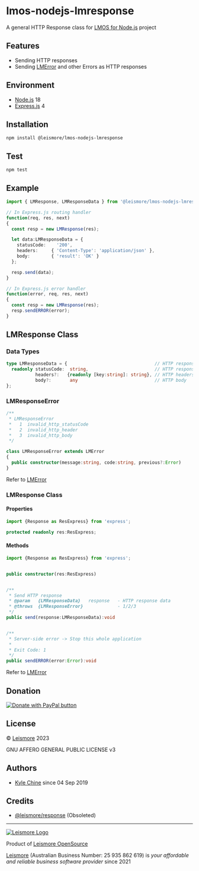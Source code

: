 # lmos-nodejs-lmresponse

A general HTTP Response class for [LMOS for Node.js](https://nodejs.lmos.leismore.org) project

## Features

* Sending HTTP responses
* Sending [LMError](https://www.npmjs.com/package/@leismore/lmos-nodejs-lmerror) and other Errors as HTTP responses

## Environment

* [Node.js](https://nodejs.org)          18
* [Express.js](https://expressjs.com)    4

## Installation

`npm install @leismore/lmos-nodejs-lmresponse`

## Test

`npm test`

## Example

```typescript
import { LMResponse, LMResponseData } from '@leismore/lmos-nodejs-lmresponse';

// In Express.js routing handler
function(req, res, next)
{
  const resp = new LMResponse(res);

  let data:LMResponseData = {
    statusCode:    '200',
    headers:     { 'Content-Type': 'application/json' },
    body:        { 'result': 'OK' }
  };

  resp.send(data);
}

// In Express.js error handler
function(error, req, res, next)
{
  const resp = new LMResponse(res);
  resp.sendERROR(error);
}
```

## LMResponse Class

### Data Types

```typescript
type LMResponseData = {                                 // HTTP response
  readonly statusCode:  string,                         // HTTP response status code
           headers?:   {readonly [key:string]: string}, // HTTP headers
           body?:       any                             // HTTP body
};
```

### LMResponseError

```typescript
/**
 * LMResponseError
 *   1  invalid_http_statusCode
 *   2  invalid_http_header
 *   3  invalid_http_body
 */

class LMResponseError extends LMError
{
  public constructor(message:string, code:string, previous?:Error)
}
```

Refer to [LMError](https://www.npmjs.com/package/@leismore/lmos-nodejs-lmerror)

### LMResponse Class

#### Properties

```typescript
import {Response as ResExpress} from 'express';

protected readonly res:ResExpress;
```

#### Methods

```typescript
import {Response as ResExpress} from 'express';


public constructor(res:ResExpress)


/**
 * Send HTTP response
 * @param   {LMResponseData}   response   - HTTP response data
 * @throws  {LMResponseError}             - 1/2/3
 */
public send(response:LMResponseData):void


/**
 * Server-side error -> Stop this whole application
 * 
 * Exit Code: 1
 */
public sendERROR(error:Error):void
```

Refer to [LMError](https://www.npmjs.com/package/@leismore/lmos-nodejs-lmerror)

## Donation

[![Donate with PayPal button](https://www.paypalobjects.com/en_AU/i/btn/btn_donateCC_LG.gif "PayPal - The safer, easier way to pay online!")](https://www.paypal.com/donate/?hosted_button_id=7JP6Y2PKH3G8L)

## License

© [Leismore](https://www.leismore.co) 2023

GNU AFFERO GENERAL PUBLIC LICENSE v3

## Authors

* [Kyle Chine](https://kyle-chine.leismore.co) since 04 Sep 2019

## Credits

* [@leismore/response](https://www.npmjs.com/package/@leismore/response) (Obsoleted)




---

[![Leismore Logo](https://logos.leismore.co/en/3-0-0/light/textual-margins.svg)](https://lmos.leismore.org)

Product of [Leismore OpenSource](https://lmos.leismore.org)

[Leismore](https://www.leismore.co) (Australian Business Number: 25 935 862 619) is *your affordable and reliable business software provider* since 2021

